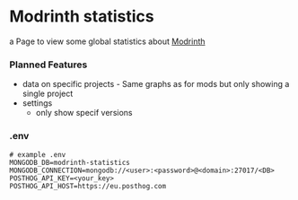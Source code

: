 # Modrinth statistics

a Page to view some global statistics about [Modrinth](https://modrinth.com/)

### Planned Features

* data on specific projects - Same graphs as for mods but only showing a single project
* settings
    * only show specif versions

### .env

```dotenv
# example .env
MONGODB_DB=modrinth-statistics
MONGODB_CONNECTION=mongodb://<user>:<password>@<domain>:27017/<DB>
POSTHOG_API_KEY=<your_key>
POSTHOG_API_HOST=https://eu.posthog.com
``` 